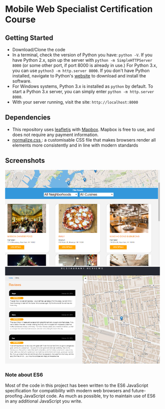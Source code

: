 # Mobile Web Specialist Certification Course


## Getting Started

* Download/Clone the code
* In a terminal, check the version of Python you have: `python -V`. If you have Python 2.x, spin up the server with `python -m SimpleHTTPServer 8000` (or some other port, if port 8000 is already in use.) For Python 3.x, you can use `python3 -m http.server 8000`. If you don't have Python installed, navigate to Python's [website](https://www.python.org/) to download and install the software.
* For Windows systems, Python 3.x is installed as `python` by default. To start a Python 3.x server, you can simply enter `python -m http.server 8000`.
* With your server running, visit the site: `http://localhost:8000`


## Dependencies

* This repository uses [leafletjs](https://leafletjs.com/) with [Mapbox](https://www.mapbox.com/). Mapbox is free to use, and does not require any payment information.
* [normalize.css ](https://code.google.com/archive/p/normalize-css/): a customisable CSS file that makes browsers render all elements more consistently and in line with modern standards

## Screenshots
![Screenshot](screenshots/main_page.PNG)
![Screenshot](screenshots/reviews.PNG)

### Note about ES6

Most of the code in this project has been written to the ES6 JavaScript specification for compatibility with modern web browsers and future-proofing JavaScript code. As much as possible, try to maintain use of ES6 in any additional JavaScript you write.
